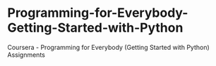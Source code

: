 # Programming-for-Everybody-Getting-Started-with-Python
Coursera - Programming for Everybody (Getting Started with Python) Assignments
